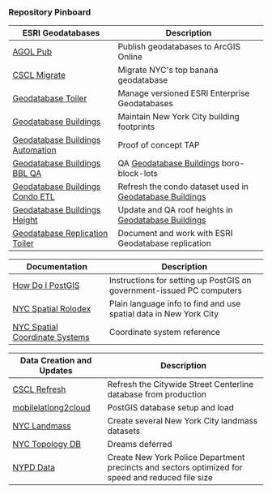 ### Repository Pinboard

| ESRI Geodatabases | Description | 
|----|----|
| [AGOL Pub](https://github.com/mattyschell/agol-pub) | Publish geodatabases to ArcGIS Online |
| [CSCL Migrate](https://github.com/mattyschell/cscl-migrate) | Migrate NYC's top banana geodatabase  |
| [Geodatabase Toiler](https://github.com/mattyschell/geodatabase-toiler) |  Manage versioned ESRI Enterprise Geodatabases |
| [Geodatabase Buildings](https://github.com/mattyschell/geodatabase-buildings) | Maintain New York City building footprints |
| [Geodatabase Buildings Automation](https://github.com/mattyschell/geodatabase-buildings-automation) | Proof of concept TAP |
| [Geodatabase Buildings BBL QA](https://github.com/mattyschell/geodatabase-buildings-bbl-qa) | QA [Geodatabase Buildings](https://github.com/mattyschell/geodatabase-buildings) boro-block-lots |
| [Geodatabase Buildings Condo ETL](https://github.com/mattyschell/geodatabase-buildings-condoetl) | Refresh the condo dataset used in [Geodatabase Buildings](https://github.com/mattyschell/geodatabase-buildings)  |
| [Geodatabase Buildings Height](https://github.com/mattyschell/geodatabase-buildings-height) | Update and QA roof heights in [Geodatabase Buildings](https://github.com/mattyschell/geodatabase-buildings)  |
| [Geodatabase Replication Toiler](https://github.com/mattyschell/geodatabase-replication-toiler) | Document and work with ESRI Geodatabase replication  |

| Documentation | Description | 
|----|----|
| [How Do I PostGIS](https://github.com/mattyschell/howdoipostgis) | Instructions for setting up PostGIS on government-issued PC computers |
| [NYC Spatial Rolodex](https://github.com/mattyschell/nyc-spatial-rolodex) |  Plain language info to find and use spatial data in New York City |
| [NYC Spatial Coordinate Systems](https://github.com/mattyschell/nyc-spatial-coordinate-systems) | Coordinate system reference |


| Data Creation and Updates | Description | 
|----|----|
| [CSCL Refresh](https://github.com/mattyschell/cscl-refresh) | Refresh the Citywide Street Centerline database from production  |
| [mobilelatlong2cloud](https://github.com/mattyschell/mobilelatlong2cloud) | PostGIS database setup and load |
| [NYC Landmass](https://github.com/mattyschell/NYC_Landmass) | Create several New York City landmass datasets |
| [NYC Topology DB](https://github.com/mattyschell/nyc-topology-db) | Dreams deferred |
| [NYPD Data](https://github.com/mattyschell/nypd-data) | Create New York Police Department precincts and sectors optimized for speed and reduced file size |



<!--
**mattyschell/mattyschell** is a ✨ _special_ ✨ repository because its `README.md` (this file) appears on your GitHub profile.
-->
